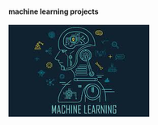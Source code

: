 #### machine learning projects
![banner](https://raw.githubusercontent.com/mehdisahraeei/ml-project/master/01-learning/00-documentation/images.jpeg)
